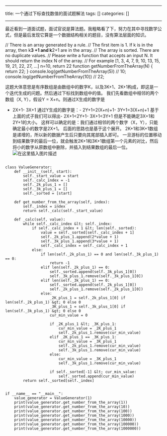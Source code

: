 
--- 
title:  一个通过下标查找数值的面试题解法 
tags: []
categories: [] 

---
最近看到一道面试题，面试官说是算法题。我粗略看了下，努力在其中寻找数学公式，但是最后发现它算是一个数据结构相关的题目，没有算法层面的知识。

>  
 // There is an array generated by a rule. // The first item is 1. If k is in the array, then k**3 +1 and k**2+1 are in the array. // The array is sorted. There are no duplicate values. // Please write a function that accepts an input N. It should return the index N of the array. // For example [1, 3, 4, 7, 9, 10, 13, 15, 19, 21, 22, 27, …] n=10, return 22 function getNumberFromTheArray(N) {<!-- --> return 22; } console.log(getNumberFromTheArray(5)) // 10; console.log(getNumberFromTheArray(10)) // 22; 


这题大体意思是有序数组是由数组中的数字K，以及3K+1、2K+1构成，即这是一个迭代生成的问题。然后通过下标找到数组中的值。 我们先看数组中相邻的两个数组（X, Y），假设Y = X+n。则通过X生成的数字是
- 2X+1- 3X+1 通过Y生成的数字是：- 2Y+1=2(X+n)+1- 3Y+1=3(X+n)+1 基于上面的式子我们可以得出- 2X+1&lt;2Y+1- 3X+1&lt;3Y+1 但是不能确定3X+1和2Y+1的大小。 这样可以确定的是：我们通过相邻的两个数字（X，Y），只能确定最小的数字是2X+1。 后面的思路也是基于这个展开。 2K+1和3K+1数组是递增的，所以新的数据产生后只要向其尾部插入即可。 一旦游标的位置移动到结果数字的最后一位，就会触发2K+1和3K+1数组第一个元素的对比，然后将小的数字从原数组中删除，并插入到结果数组的最后一位。 <img src="https://img-blog.csdnimg.cn/direct/2328a83b0702442fa123413e1f71fae7.png" alt="在这里插入图片描述">
```

class ValueGenerator:
    def __init__(self, start):
        self._start_value = start
        self._calc_index = -1
        self._2k_plus_1 = []
        self._3k_plus_1 = []
        self._sorted = [start]

    def get_number_from_the_array(self, index):
        self._index = index
        return self._calc(self._start_value)
    
    def _calc(self, value):
        while self._calc_index &lt; self._index:
            if self._calc_index + 1 &lt; len(self._sorted):
                value = self._sorted[self._calc_index + 1]
                self._2k_plus_1.append(2*value + 1)
                self._3k_plus_1.append(3*value + 1)
                self._calc_index = self._calc_index + 1
            else:
                if len(self._2k_plus_1) == 0 and len(self._3k_plus_1) == 0: 
                    return -1
                elif len(self._2k_plus_1) == 0:
                    self._sorted.append(self._3k_plus_1[0])
                    self._3k_plus_1.remove(self._3k_plus_1[0])
                elif len(self._3k_plus_1) == 0:
                    self._sorted.append(self._2k_plus_1[0])
                    self._2k_plus_1.remove(self._2k_plus_1[0])
                else:
                    _2K_plus_1 = self._2k_plus_1[0] if len(self._2k_plus_1) &gt; 0 else 0
                    _3K_plus_1 = self._3k_plus_1[0] if len(self._3k_plus_1) &gt; 0 else 0
                    cur_min_value = 0
                    
                    if _2K_plus_1 &lt; _3K_plus_1:
                        cur_min_value = _2K_plus_1
                        self._2k_plus_1.remove(cur_min_value)
                    elif _2K_plus_1 == _3K_plus_1:
                        cur_min_value = _3K_plus_1
                        self._2k_plus_1.remove(cur_min_value)
                        self._3k_plus_1.remove(cur_min_value)
                    else:
                        cur_min_value = _3K_plus_1
                        self._3k_plus_1.remove(cur_min_value)

                    if self._sorted[-1] &lt; cur_min_value:
                        self._sorted.append(cur_min_value)
        return self._sorted[self._index]
                
            
if __name__ == "__main__":
    value_generator = ValueGenerator(1)
    print(value_generator.get_number_from_the_array(1))
    print(value_generator.get_number_from_the_array(10))
    print(value_generator.get_number_from_the_array(100))
    print(value_generator.get_number_from_the_array(1000))
    print(value_generator.get_number_from_the_array(10000))
    print(value_generator.get_number_from_the_array(100000))
    print(value_generator.get_number_from_the_array(1000000))

```
